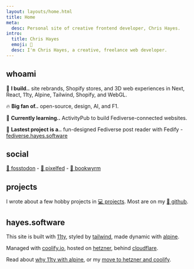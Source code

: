 ```yaml
---
layout: layouts/home.html
title: Home
meta:
  desc: Personal site of creative frontend developer, Chris Hayes.
intro:
  title: Chris Hayes
  emoji: 👋
  desc: I'm Chris Hayes, a creative, freelance web developer.
---
```


## <span class="text-primary dark:text-fg inline-block py-1 px-2 bg-primary bg-opacity-10 dark:bg-fg-dark dark:bg-opacity-10 rounded-md font-bold">whoami</span>

🚧 **I build..** site rebrands, Shopify stores, and 3D web experiences in Next, React, 11ty, Alpine, Tailwind, Shopify, and WebGL.

🔥 **Big fan of..** open-source, design, AI, and F1.

🌱 **Currently learning..** ActivityPub to build Fediverse-connected websites.

🔭 **Lastest project is a..** fun-designed Fediverse post reader with Fedify - [fediverse.hayes.software](https://fosstodon.org/@chris_hayes/113607677028451916)

## <span class="text-primary dark:text-fg inline-block py-1 px-2 bg-primary bg-opacity-10 dark:bg-fg-dark dark:bg-opacity-10 rounded-md font-bold">social</span>

<a rel="me" href="https://fosstodon.org/@chris_hayes">🐘 fosstodon</a> - <a href="https://pixelfed.social/chris-hayes" rel="me">📸 pixelfed</a> - <a href="https://bookwyrm.social/user/chris-hayes" rel="me">🐉 bookwyrm</a>

## <span class="text-primary dark:text-fg inline-block py-1 px-2 bg-primary bg-opacity-10 dark:bg-fg-dark dark:bg-opacity-10 rounded-md font-bold">projects</span>

I wrote about a few hobby projects in [💻 projects](/projects/). Most are on my <a href="https://github.com/Christopher-Hayes" rel="me">🐙 github</a>.

## <span class="text-primary dark:text-fg inline-block py-1 px-2 bg-primary bg-opacity-10 dark:bg-fg-dark dark:bg-opacity-10 rounded-md font-bold">hayes.software</span>

This site is built with [11ty](https://www.11ty.dev/), styled by [tailwind](https://tailwindcss.com/), made dynamic with [alpine](https://github.com/alpinejs/alpine/).

Managed with [coolify.io](https://coolify.io/), hosted on [hetzner](https://www.hetzner.com/), behind [cloudflare](https://www.cloudflare.com/).

Read about [why 11ty with alpine](/blog/site-update-2024), or my [move to hetzner and coolify](/blog/hetzner-with-coolify).
